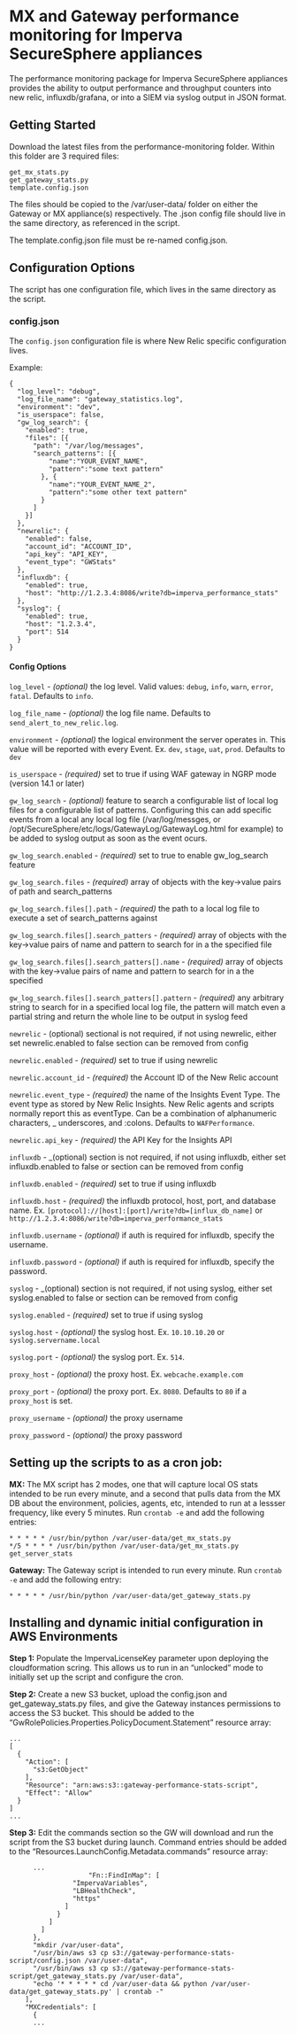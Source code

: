 # MX and Gateway performance monitoring for Imperva SecureSphere appliances

The performance monitoring package for Imperva SecureSphere appliances provides the ability to output performance and throughput counters into new relic, influxdb/grafana, or into a SIEM via syslog output in JSON format.

## Getting Started

Download the latest files from the performance-monitoring folder.  Within this folder are 3 required files:

```
get_mx_stats.py
get_gateway_stats.py
template.config.json
```

The files should be copied to the /var/user-data/ folder on either the Gateway or MX appliance(s) respectively.  The .json config file should live in the same directory, as referenced in the script. 

The template.config.json file must be re-named config.json.  

## Configuration Options ##

The script has one configuration file, which lives in the same directory as the script.

### config.json ###

The `config.json` configuration file is where New Relic specific configuration lives. 

Example:

```
{
  "log_level": "debug",
  "log_file_name": "gateway_statistics.log",
  "environment": "dev",
  "is_userspace": false, 
  "gw_log_search": {
    "enabled": true,
    "files": [{
      "path": "/var/log/messages",
      "search_patterns": [{
          "name":"YOUR_EVENT_NAME",
          "pattern":"some text pattern"
        }, {
          "name":"YOUR_EVENT_NAME_2",
          "pattern":"some other text pattern"
        }
      ]
    }]
  },
  "newrelic": {
    "enabled": false,
    "account_id": "ACCOUNT_ID",
    "api_key": "API_KEY",
    "event_type": "GWStats"
  },
  "influxdb": {
    "enabled": true,
    "host": "http://1.2.3.4:8086/write?db=imperva_performance_stats"
  },
  "syslog": {
    "enabled": true,
    "host": "1.2.3.4",
    "port": 514
  }
}
```

#### Config Options ####

`log_level` - _(optional)_ the log level. Valid values: `debug`, `info`, `warn`, `error`, `fatal`. Defaults to `info`.

`log_file_name` - _(optional)_ the log file name. Defaults to `send_alert_to_new_relic.log`.

`environment` - _(optional)_ the logical environment the server operates in.  This value will be reported with every Event.  Ex. `dev`, `stage`, `uat`, `prod`.  Defaults to `dev`

`is_userspace` - _(required)_ set to true if using WAF gateway in NGRP mode (version 14.1 or later)

`gw_log_search` - _(optional)_ feature to search a configurable list of local log files for a configurable list of patterns.  Configuring this can add specific events from a local any local log file (/var/log/messges, or /opt/SecureSphere/etc/logs/GatewayLog/GatewayLog.html for example) to be added to syslog output as soon as the event ocurs.

`gw_log_search.enabled` - _(required)_ set to true to enable gw_log_search feature

`gw_log_search.files` - _(required)_ array of objects with the key->value pairs of path and search_patterns

`gw_log_search.files[].path` - _(required)_ the path to a local log file to execute a set of search_patterns against

`gw_log_search.files[].search_patters` - _(required)_ array of objects with the key->value pairs of name and pattern to search for in a the specified file

`gw_log_search.files[].search_patters[].name` - _(required)_ array of objects with the key->value pairs of name and pattern to search for in a the specified 

`gw_log_search.files[].search_patters[].pattern` - _(required)_ any arbitrary string to search for in a specified local log file, the pattern will match even a partial string and return the whole line to be output in syslog feed 

`newrelic` - (optional) sectional is not required, if not using newrelic, either set newrelic.enabled to false section can be removed from config

`newrelic.enabled` - _(required)_ set to true if using newrelic

`newrelic.account_id` - _(required)_ the Account ID of the New Relic account

`newrelic.event_type` - _(required)_ the name of the Insights Event Type.  The event type as stored by New Relic Insights. New Relic agents and scripts normally report this as eventType. Can be a combination of alphanumeric characters, _ underscores, and :colons.  Defaults to `WAFPerformance`.

`newrelic.api_key` - _(required)_ the API Key for the Insights API

`influxdb` - _(optional) section is not required, if not using influxdb, either set influxdb.enabled to false or section can be removed from config

`influxdb.enabled` - _(required)_ set to true if using influxdb

`influxdb.host` - _(required)_ the influxdb protocol, host, port, and database name. Ex. `[protocol]://[host]:[port]/write?db=[influx_db_name]` or `http://1.2.3.4:8086/write?db=imperva_performance_stats`

`influxdb.username` - _(optional)_ if auth is required for influxdb, specify the username.

`influxdb.password` - _(optional)_ if auth is required for influxdb, specify the password.

`syslog` - _(optional) section is not required, if not using syslog, either set syslog.enabled to false or section can be removed from config

`syslog.enabled` - _(required)_ set to true if using syslog

`syslog.host` - _(optional)_ the syslog host. Ex. `10.10.10.20` or `syslog.servername.local`

`syslog.port` - _(optional)_ the syslog port. Ex. `514`. 

`proxy_host` - _(optional)_ the proxy host. Ex. `webcache.example.com`

`proxy_port` - _(optional)_ the proxy port. Ex. `8080`. Defaults to `80` if a `proxy_host` is set.

`proxy_username` - _(optional)_ the proxy username

`proxy_password` - _(optional)_ the proxy password

## Setting up the scripts to as a cron job:
**MX:** The MX script has 2 modes, one that will capture local OS stats intended to be run every minute, and a second that pulls data from the MX DB about the environment, policies, agents, etc, intended to run at a lessser frequency, like every 5 minutes. Run ```crontab -e``` and add the following entries:
```
* * * * * /usr/bin/python /var/user-data/get_mx_stats.py
*/5 * * * * /usr/bin/python /var/user-data/get_mx_stats.py get_server_stats
```

**Gateway:** The Gateway script is intended to run every minute.  Run ```crontab -e``` and add the following entry:
```
* * * * * /usr/bin/python /var/user-data/get_gateway_stats.py
```

## Installing and dynamic initial configuration in AWS Environments

**Step 1:** Populate the ImpervaLicenseKey parameter upon deploying the cloudformation scring. This allows us to run in an “unlocked” mode to initially set up the script and configure the cron.  

**Step 2:** Create a new S3 bucket, upload the config.json and get_gateway_stats.py files, and give the Gateway instances permissions to access the S3 bucket.  This should be added to the “GwRolePolicies.Properties.PolicyDocument.Statement” resource array:
```
...
[
  {
    "Action": [
      "s3:GetObject"
    ],
    "Resource": "arn:aws:s3::gateway-performance-stats-script",
    "Effect": "Allow"
  }
]
...
```

**Step 3:** Edit the commands section so the GW will download and run the script from the S3 bucket during launch.  Command entries should be added to the “Resources.LaunchConfig.Metadata.commands” resource array:

```
      ...
                    "Fn::FindInMap": [
                "ImpervaVariables",
                "LBHealthCheck",
                "https"
              ]
            }
          ]
        ]
      },
      "mkdir /var/user-data",
      "/usr/bin/aws s3 cp s3://gateway-performance-stats-script/config.json /var/user-data",
      "/usr/bin/aws s3 cp s3://gateway-performance-stats-script/get_gateway_stats.py /var/user-data",
      "echo '* * * * * cd /var/user-data && python /var/user-data/get_gateway_stats.py' | crontab -"          	
    ],
    "MXCredentials": [
      {
      ...
```
 

 